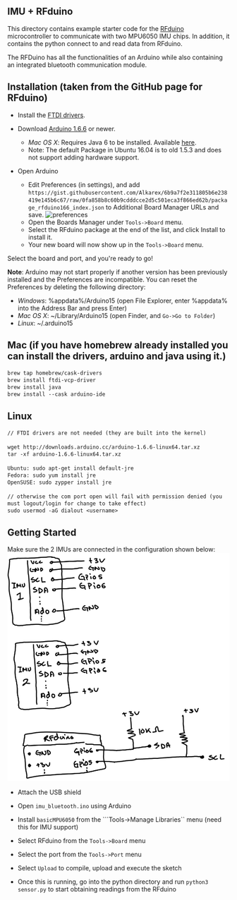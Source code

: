 ## IMU + RFduino

This directory contains example starter code for the [RFduino](https://github.com/RFduino/RFduino) microcontroller to communicate with two MPU6050 IMU chips. In addition, it contains the python connect to and read data from RFduino.

The RFDuino has all the functionalities of an Arduino while also containing an integrated bluetooth communication module.

## Installation (taken from the GitHub page for RFduino)

* Install the [FTDI drivers](http://www.ftdichip.com/Drivers/VCP.htm).

* Download [Arduino 1.6.6](http://arduino.cc/en/Main/Software) or newer.
  * _Mac OS X_: Requires Java 6 to be installed. Available [here](https://support.apple.com/kb/DL1572?locale=en_US).
  * Note: The default Package in Ubuntu 16.04 is to old 1.5.3 and does not support adding hardware support.

* Open Arduino
  * Edit Preferences (in settings), and add ```https://gist.githubusercontent.com/Alkarex/6b9a7f2e311805b6e238419e145b6c67/raw/0fa858b8c60b9cdddcce2d5c501eca3f866ed62b/package_rfduino166_index.json``` to Additional Board Manager URLs and save.
      ![preferences](preferences.png)
  * Open the Boards Manager under ```Tools->Board``` menu.
  * Select the RFduino package at the end of the list, and click Install to install it.
  * Your new board will now show up in the ```Tools->Board``` menu.

Select the board and port, and you're ready to go!

<strong>Note</strong>: Arduino may not start properly if another version has been previously installed and the Preferences are incompatible.  You can reset the Preferences by deleting the following directory:
* _Windows_: %appdata%/Arduino15 (open File Explorer, enter %appdata% into the Address Bar and press Enter)
* _Mac OS X_: ~/Library/Arduino15 (open Finder, and ```Go->Go to Folder```)
* _Linux_: ~/.arduino15

## Mac (if you have homebrew already installed you can install the drivers, arduino and java using it.)
```
brew tap homebrew/cask-drivers
brew install ftdi-vcp-driver
brew install java
brew install --cask arduino-ide
```
## Linux

```
// FTDI drivers are not needed (they are built into the kernel)

wget http://downloads.arduino.cc/arduino-1.6.6-linux64.tar.xz
tar -xf arduino-1.6.6-linux64.tar.xz

Ubuntu: sudo apt-get install default-jre
Fedora: sudo yum install jre
OpenSUSE: sudo zypper install jre

// otherwise the com port open will fail with permission denied (you must logout/login for change to take effect)
sudo usermod -aG dialout <username>
```


## Getting Started
Make sure the 2 IMUs are connected in the configuration shown below:
![circuit-diagram](diagram.png)

* Attach the USB shield

* Open ```imu_bluetooth.ino``` using Arduino

* Install ```basicMPU6050``` from the ```Tools->Manage Libraries`` menu (need this for IMU support)

* Select RFduino from the ```Tools->Board``` menu

* Select the port from the ```Tools->Port``` menu

* Select ```Upload``` to compile, upload and execute the sketch

* Once this is running, go into the python directory and run ```python3 sensor.py``` to start obtaining readings from the RFduino
